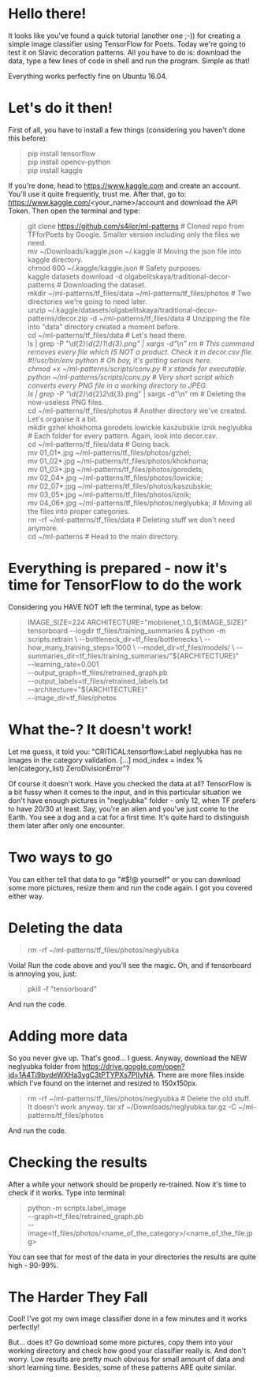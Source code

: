 # Hello there!
It looks like you've found a quick tutorial (another one ;-)) for creating a simple image classifier using TensorFlow for Poets.
Today we're going to test it on Slavic decoration patterns. All you have to do is: download the data, type a few lines of code in shell and run the program. Simple as that!

Everything works perfectly fine on Ubuntu 16.04.

# Let's do it then!
First of all, you have to install a few things (considering you haven't done this before):

>pip install tensorflow\
>pip install opencv-python\
>pip install kaggle

If you're done, head to https://www.kaggle.com and create an account. You'll use it quite frequently, trust me. After that, go to: https://www.kaggle.com/<your_name>/account and download the API Token. Then open the terminal and type:

> git clone https://github.com/s4ilor/ml-patterns # Cloned repo from TFforPoets by Google. Smaller version including only the files we need.\
> mv ~/Downloads/kaggle.json ~/.kaggle # Moving the json file into kaggle directory.\
> chmod 600 ~/.kaggle/kaggle.json # Safety purposes.\
> kaggle datasets download -d olgabelitskaya/traditional-decor-patterns # Downloading the dataset.\
> mkdir ~/ml-patterns/tf_files/data ~/ml-patterns/tf_files/photos # Two directories we're going to need later.\
> unzip ~/.kaggle/datasets/olgabelitskaya/traditional-decor-patterns/decor.zip -d  ~/ml-patterns/tf_files/data # Unzipping the file into "data" directory created a moment before.\
> cd ~/ml-patterns/tf_files/data # Let's head there.\
> ls | grep -P "\d{2}_\d{2}_1_\d{3}.png" | xargs -d"\n" rm # This command removes every file which IS NOT a product. Check it in decor.csv file. \
> #!/usr/bin/env python # Oh boy, it's getting serious here.\
> chmod +x ~/ml-patterns/scripts/conv.py # x stands for executable.\
> python ~/ml-patterns/scripts/conv.py # Very short script which converts every PNG file in a working directory to JPEG.\
> ls | grep -P "\d{2}_\d{2}_2_\d{3}.png" | xargs -d"\n" rm # Deleting the now-useless PNG files.\
> cd ~/ml-patterns/tf_files/photos # Another directory we've created. Let's organise it a bit.\
> mkdir gzhel khokhoma gorodets lowickie kaszubskie iznik neglyubka # Each folder for every pattern. Again, look into decor.csv.\
> cd ~/ml-patterns/tf_files/data # Going back.\
> mv 01_01*.jpg ~/ml-patterns/tf_files/photos/gzhel; \
mv 01_02*.jpg ~/ml-patterns/tf_files/photos/khokhoma; \
mv 01_03*.jpg ~/ml-patterns/tf_files/photos/gorodets; \
mv 02_04*.jpg ~/ml-patterns/tf_files/photos/lowickie; \
mv 02_07*.jpg ~/ml-patterns/tf_files/photos/kaszubskie; \
mv 03_05*.jpg ~/ml-patterns/tf_files/photos/iznik; \
mv 04_06*.jpg ~/ml-patterns/tf_files/photos/neglyubka; # Moving all the files into proper categories.\
> rm -rf ~/ml-patterns/tf_files/data # Deleting stuff we don't need anymore.\
> cd ~/ml-patterns # Head to the main directory.

# Everything is prepared - now it's time for TensorFlow to do the work
 
Considering you HAVE NOT left the terminal, type as below:

> IMAGE_SIZE=224
> ARCHITECTURE="mobilenet_1.0_${IMAGE_SIZE}"
> tensorboard --logdir tf_files/training_summaries &
> python -m scripts.retrain \
   --bottleneck_dir=tf_files/bottlenecks \
   --how_many_training_steps=1000 \
   --model_dir=tf_files/models/ \
   --summaries_dir=tf_files/training_summaries/"${ARCHITECTURE}" \
   --learning_rate=0.001 \
   --output_graph=tf_files/retrained_graph.pb \
   --output_labels=tf_files/retrained_labels.txt \
   --architecture="${ARCHITECTURE}" \
   --image_dir=tf_files/photos

# What the-? It doesn't work!

Let me guess, it told you: "CRITICAL:tensorflow:Label neglyubka has no images in the category validation. [...] mod_index = index % len(category_list) ZeroDivisionError"?

Of course it doesn't work. Have you checked the data at all? TensorFlow is a bit fussy when it comes to the input, and in this particular situation we don't have enough pictures in "neglyubka" folder - only 12, when TF prefers to have 20/30 at least. Say, you're an alien and you've just come to the Earth. You see a dog and a cat for a first time. It's quite hard to distinguish them later after only one encounter. 

# Two ways to go

You can either tell that data to go "#$!@ yourself" or you can download some more pictures, resize them and run the code again. I got you covered either way.

# Deleting the data

> rm -rf ~/ml-patterns/tf_files/photos/neglyubka

Voila! Run the code above and you'll see the magic. Oh, and if tensorboard is annoying you, just:
> pkill -f "tensorboard"

And run the code.

# Adding more data

So you never give up. That's good... I guess. Anyway, download the NEW neglyubka folder from https://drive.google.com/open?id=1A4Tj9bydeWXHa3ygC3tPTYPXs7PIIyNA. There are more files inside which I've found on the internet and resized to 150x150px.

> rm -rf ~/ml-patterns/tf_files/photos/neglyubka # Delete the old stuff. It doesn't work anyway.
> tar xf ~/Downloads/neglyubka.tar.gz -C ~/ml-patterns/tf_files/photos

And run the code.

# Checking the results

After a while your network should be properly re-trained. Now it's time to check if it works.
Type into terminal:

> python -m scripts.label_image \
    --graph=tf_files/retrained_graph.pb  \
    --image=tf_files/photos/<name_of_the_category>/<name_of_the_file.jpg>
    

You can see that for most of the data in your directories the results are quite high - 90-99%.

# The Harder They Fall

Cool! I've got my own image classifier done in a few minutes and it works perfectly!

But... does it? Go download some more pictures, copy them into your working directory and check how good your classifier really is.
And don't worry. Low results are pretty much obvious for small amount of data and short learning time. Besides, some of these patterns ARE quite similar.


